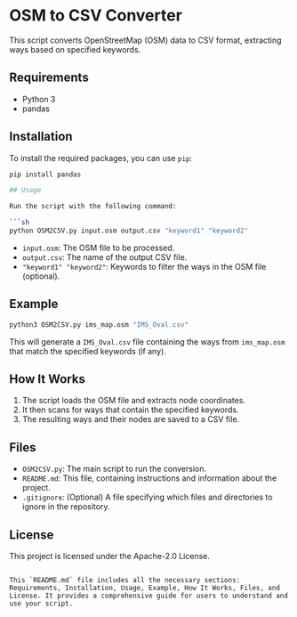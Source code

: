 # OSM to CSV Converter

This script converts OpenStreetMap (OSM) data to CSV format, extracting ways based on specified keywords.

## Requirements

- Python 3
- pandas

## Installation

To install the required packages, you can use `pip`:

```sh
pip install pandas

## Usage

Run the script with the following command:

```sh
python OSM2CSV.py input.osm output.csv "keyword1" "keyword2"
```

- `input.osm`: The OSM file to be processed.
- `output.csv`: The name of the output CSV file.
- `"keyword1" "keyword2"`: Keywords to filter the ways in the OSM file (optional).

## Example

```sh
python3 OSM2CSV.py ims_map.osm "IMS_Oval.csv"
```

This will generate a `IMS_Oval.csv` file containing the ways from `ims_map.osm` that match the specified keywords (if any).

## How It Works

1. The script loads the OSM file and extracts node coordinates.
2. It then scans for ways that contain the specified keywords.
3. The resulting ways and their nodes are saved to a CSV file.

## Files

- `OSM2CSV.py`: The main script to run the conversion.
- `README.md`: This file, containing instructions and information about the project.
- `.gitignore`: (Optional) A file specifying which files and directories to ignore in the repository.

## License

This project is licensed under the Apache-2.0 License.
```

This `README.md` file includes all the necessary sections: Requirements, Installation, Usage, Example, How It Works, Files, and License. It provides a comprehensive guide for users to understand and use your script.
